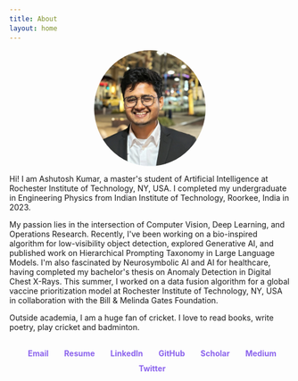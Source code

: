 ```yaml
---
title: About
layout: home
---
```


<img src="/assets/DP1.jpg" alt="Profile Picture" style="width: 200px; border-radius: 50%; display: block; margin: 0 auto;">

Hi! I am Ashutosh Kumar, a master's student of Artificial Intelligence at Rochester Institute of Technology, NY, USA. I completed my undergraduate in Engineering Physics from Indian Institute of Technology, Roorkee, India in 2023.

My passion lies in the intersection of Computer Vision, Deep Learning, and Operations Research. Recently, I've been working on a bio-inspired algorithm for low-visibility object detection, explored Generative AI, and published work on Hierarchical Prompting Taxonomy in Large Language Models. I'm also fascinated by Neurosymbolic AI and AI for healthcare, having completed my bachelor's thesis on Anomaly Detection in Digital Chest X-Rays. This summer, I worked on a data fusion algorithm for a global vaccine prioritization model at Rochester Institute of Technology, NY, USA in collaboration with the Bill & Melinda Gates Foundation. 

Outside academia, I am a huge fan of cricket. I love to read books, write poetry, play cricket and badminton.

<style>
  .social-links {
    display: flex;
    justify-content: center;
    flex-wrap: wrap;
    margin-top: 30px;
  }
  .social-link {
    display: inline-flex;
    align-items: center;
    margin: 0 10px 10px;
    text-decoration: none;
    color: #8B63ED;
    font-weight: bold;
    transition: transform 0.3s ease;
  }
  .social-link:hover {
    transform: translateY(-3px);
  }
  .social-link i {
    margin-right: 8px;
    font-size: 1.2em;
  }
</style>

<link rel="stylesheet" href="https://cdnjs.cloudflare.com/ajax/libs/font-awesome/6.0.0-beta3/css/all.min.css">

<div class="social-links">
  <a href="mailto:ak1825@rit.edu" class="social-link" title="Email me"><i class="fas fa-envelope"></i>Email</a>
  <a href="https://drive.google.com/drive/u/1/folders/1dBA3fQHeeIlifONIuSzaO_WFGTCpyiu5" class="social-link" target="_blank"><i class="fas fa-file-alt"></i>Resume</a>
  <a href="https://www.linkedin.com/in/ashutoshkumar1069/" class="social-link" target="_blank"><i class="fab fa-linkedin"></i>LinkedIn</a>
  <a href="https://github.com/ashu1069" class="social-link" target="_blank"><i class="fab fa-github"></i>GitHub</a>
  <a href="https://scholar.google.com/citations?hl=en&authuser=1&user=4iXjBjoAAAAJ" class="social-link" target="_blank"><i class="fas fa-graduation-cap"></i>Scholar</a>
  <a href="https://medium.com/@ashu1069" class="social-link" target="_blank"><i class="fab fa-medium"></i>Medium</a>
  <a href="https://twitter.com/ashu_1069" class="social-link" target="_blank"><i class="fab fa-twitter"></i>Twitter</a>
</div>